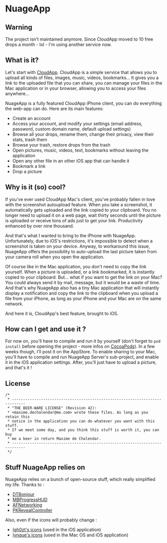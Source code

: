 NuageApp
========

Warning
--------
The project isn't maintained anymore.
Since CloudApp moved to 10 free drops a month - lol - I'm using another service now.

What is it?
--------
Let's start with [CloudApp](http://cl.ly "CloudApp's home page").
CloudApp is a simple service that allows you to upload all kinds of files, images, music, videos, bookmarks... It gives you a link to the uploaded file that you can share, you can manage your files in the Mac application or in your browser, allowing you to access your files anywhere...

NuageApp is a fully featured CloudApp iPhone client, you can do everything the web-app can do.
Here are its main features:
+ Create an account
+ Access your account, and modify your settings (email address, password, custom domain name, default upload settings)
+ Browse all your drops, rename them, change their privacy, view their stats, trash them
+ Browse your trash, restore drops from the trash
+ Open pictures, music, videos, text, bookmarks without leaving the application
+ Open any other file in an other iOS app that can handle it
+ Bookmark a link
+ Drop a picture

Why is it (so) cool?
--------
If you've ever used CloudApp Mac's client, you've probably fallen in love with the screenshot autoupload feature.
When you take a screenshot, it automatically gets uploaded and the link copied to your clipboard.
You no longer need to upload it on a web page, wait thirty seconds until the picture is uploaded or receive tons of ads just to get your link. Productivity enhanced by over nine thousand.

And that's what I wanted to bring to the iPhone with NuageApp.
Unfortunately, due to iOS's restrictions, it's impossible to detect when a screenshot is taken on your device. Anyway, to workaround this issue, NuageApp offers the possibility to auto-upload the last picture taken from your camera roll when you open the application.

Of course like in the Mac application, you don't need to copy the link yourself. When a picture is uploaded, or a link bookmarked, it is instantly copied to your clipboard.
But... what if you want to get the link on your Mac? You could always send it by mail, message, but it would be a waste of time. And that's why NuageApp also has a tiny Mac application that will instantly display a notification and copy the link to the clipboard when you upload a file from your iPhone, as long as your iPhone and your Mac are on the same network.

And here it is, CloudApp's best feature, brought to iOS.

How can I get and use it ?
--------
For now on, you'll have to compile and run it by yourself (don't forget to `pod install` before opening the project - more infos on [CocoaPods](http://cocoapods.org, "CocoaPods' documentation")).
In a few weeks though, I'll post it on the AppStore.
To enable sharing to your Mac, you'll have to compile and run NuageApp Server's sub-project, and enable it in the iOS application settings.
After, you'll just have to upload a picture, and that's it !

License
--------
```
/*
 * ----------------------------------------------------------------------------
 * "THE BEER-WARE LICENSE" (Revision 42):
 * <maxime.dechalendar@me.com> wrote these files. As long as you retain this
 * notice in the application you can do whatever you want with this stuff. 
 * If we meet some day, and you think this stuff is worth it, you can buy
 * me a beer in return Maxime de Chalendar.
 * ----------------------------------------------------------------------------
 */
```

Stuff NuageApp relies on
--------
NuageApp relies on a bunch of open-source stuff, which really simplified my life. Thanks to :
+ [DTBonjour](https://github.com/Cocoanetics/DTBonjour "DTBonjour")
+ [MBProgressHUD](https://github.com/matej/MBProgressHUD "MBProgressHUD")
+ [AFNetworking](https://github.com/AFNetworking/AFNetworking "MBProgressHUD")
+ [PKRevealController](https://github.com/pkluz/PKRevealController "PKRevealController")
 
Also, even if the icons will probably change :
+ [Igh0zt's icons](http://igh0zt.deviantart.com/art/iOS-7-Style-Metro-UI-Icons-384587316 "Igh0zt's icons") (used in the iOS application)
+ [Iynque's icons](http://iynque.deviantart.com/art/iOS-7-Icons-Updated-378969049 "Iynque's icons") (used in the Mac OS and iOS application)
 
